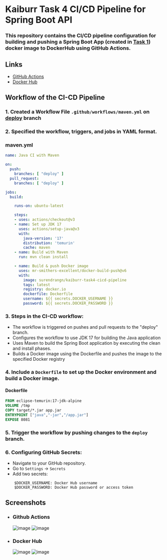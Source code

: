 # Kaiburr Task 4 CI/CD Pipeline for Spring Boot API
### This repository contains the CI/CD pipeline configuration for building and pushing a Spring Boot App (created in [Task 1](https://github.com/coderSuren/Kaiburr-Assignment/tree/main/Task%201)) docker image to DockerHub using GitHub Actions.
## Links
 - [GitHub Actions](https://github.com/coderSuren/Kaiburr-Assignment/actions/runs/7602911168/job/20704006486)
 - [Docker Hub](https://hub.docker.com/r/surendrangn/kaiburr-task4-cicd-pipeline)

## Workflow of the CI-CD Pipeline
### 1. Created a Workflow File `.github/workflows/maven.yml` on [deploy](https://github.com/coderSuren/Kaiburr-Assignment/tree/deploy) branch
### 2. Specified the workflow, triggers, and jobs in YAML format.

### maven.yml
  ```yml
  name: Java CI with Maven

  on:
    push:
      branches: [ "deploy" ]
    pull_request:
      branches: [ "deploy" ]
  
  jobs:
    build:
  
      runs-on: ubuntu-latest
  
      steps:
      - uses: actions/checkout@v3
      - name: Set up JDK 17
        uses: actions/setup-java@v3
        with:
          java-version: '17'
          distribution: 'temurin'
          cache: maven
      - name: Build with Maven
        run: mvn clean install
  
      - name: Build & push Docker image
        uses: mr-smithers-excellent/docker-build-push@v6
        with:
          image: surendrangn/kaiburr-task4-cicd-pipeline
          tags: latest
          registry: docker.io
          dockerfile: Dockerfile
          username: ${{ secrets.DOCKER_USERNAME }}
          password: ${{ secrets.DOCKER_PASSWORD }}
  ```
### 3. Steps in the CI-CD workflow:
  - The workflow is triggered on pushes and pull requests to the "deploy" branch.
  - Configures the workflow to use JDK 17 for building the Java application
  - Uses Maven to build the Spring Boot application by executing the clean and install phases.
  - Builds a Docker image using the Dockerfile and pushes the image to the specified Docker registry
### 4. Include a `Dockerfile` to set up the Docker environment and build a Docker image.
#### Dockerfile
```Dockerfile
FROM eclipse-temurin:17-jdk-alpine
VOLUME /tmp
COPY target/*.jar app.jar
ENTRYPOINT ["java","-jar","/app.jar"]
EXPOSE 8081
```
### 5. Trigger the workflow by pushing changes to the `deploy` branch.
### 6. Configuring GitHub Secrets:
  - Navigate to your GitHub repository.
  - Go to `Settings` -> `Secrets`
  - Add two secrets:
```
    $DOCKER_USERNAME: Docker Hub username
    $DOCKER_PASSWORD: Docker Hub password or access token
```
## Screenshots
  - ### Github Actions
    ![image](https://github.com/coderSuren/Kaiburr-Assignment/assets/80509210/25651c39-529e-4126-8e20-ef494a8d3637)
    ![image](https://github.com/coderSuren/Kaiburr-Assignment/assets/80509210/bdf92546-92a8-4a53-9bdf-d6a13ff67a0c)
  - ### Docker Hub
    ![image](https://github.com/coderSuren/Kaiburr-Assignment/assets/80509210/c8642367-fa5d-431b-90c2-40577820d30c)
    ![image](https://github.com/coderSuren/Kaiburr-Assignment/assets/80509210/29ee70e7-4211-414c-9963-f79500d27b14)


